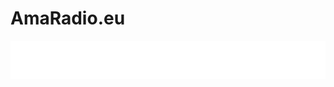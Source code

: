 # AmaRadio.eu

<div style="text-align: center;">
  <img src="image/logo-web-hq.png" alt="Logo web" width="1000">
</div>
